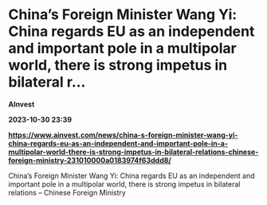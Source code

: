 # China’s Foreign Minister Wang Yi: China regards EU as an independent and important pole in a multipolar world, there is strong impetus in bilateral r...
**AInvest**

**2023-10-30 23:39**

**https://www.ainvest.com/news/china-s-foreign-minister-wang-yi-china-regards-eu-as-an-independent-and-important-pole-in-a-multipolar-world-there-is-strong-impetus-in-bilateral-relations-chinese-foreign-ministry-231010000a0183974f63ddd8/**

China’s Foreign Minister Wang Yi: China regards EU as an independent and important pole in a multipolar world, there is strong impetus in bilateral relations – Chinese Foreign Ministry